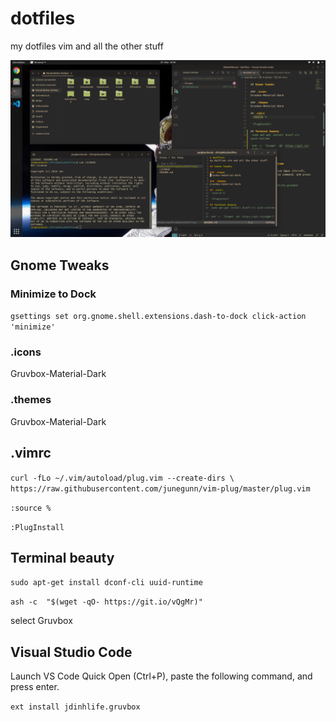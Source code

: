 # dotfiles
my dotfiles vim and all the other stuff

![screenshot with vim, visualstudio code, filebrowser and terminal](readme.png)

## Gnome Tweaks

### Minimize to Dock
`gsettings set org.gnome.shell.extensions.dash-to-dock click-action 'minimize'`

### .icons
Gruvbox-Material-Dark

### .themes
Gruvbox-Material-Dark

## .vimrc
`curl -fLo ~/.vim/autoload/plug.vim --create-dirs \
    https://raw.githubusercontent.com/junegunn/vim-plug/master/plug.vim`

`:source %`

`:PlugInstall`

## Terminal beauty
`sudo apt-get install dconf-cli uuid-runtime`

`ash -c  "$(wget -qO- https://git.io/vQgMr)"`

select Gruvbox

## Visual Studio Code

Launch VS Code Quick Open (Ctrl+P), paste the following command, and press enter.

`ext install jdinhlife.gruvbox`
